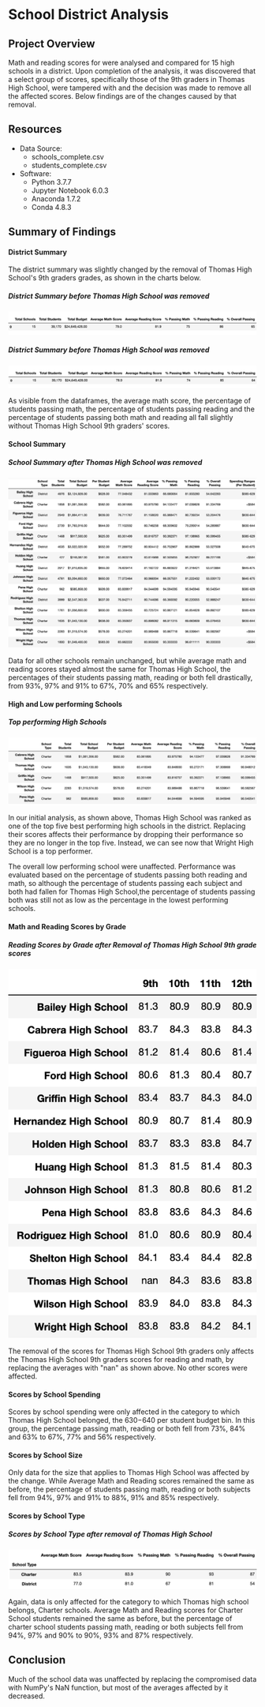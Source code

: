 # School District Analysis

## Project Overview

Math and reading scores for were analysed and compared for 15 high schools in a district. Upon completion of the analysis, it was discovered that a select group of scores, specifically those of the 9th graders in Thomas High School, were tampered with and the decision was made to remove all the affected scores. Below findings are of the changes caused by that removal.

## Resources

* Data Source: 
  * schools_complete.csv
  * students_complete.csv
* Software:
  * Python 3.7.7
  * Jupyter Notebook 6.0.3
  * Anaconda 1.7.2
  * Conda 4.8.3

## Summary of Findings


#### District Summary
The district summary was slightly changed by the removal of Thomas High School's 9th graders grades, as shown in the charts below.

##### District Summary before Thomas High School was removed
![District Summary Before](https://github.com/Alyssa-CG/Module4-School_District_Analysis/blob/master/Images/DistrictSummarybefore.png)

##### District Summary before Thomas High School was removed
![District Summary After](https://github.com/Alyssa-CG/Module4-School_District_Analysis/blob/master/Images/DistrictSummaryafter.png)

As visible from the dataframes, the average math score, the percentage of students passing math, the percentage of students passing reading and the percentage of students passing both math and reading all fall slightly without Thomas High School 9th graders' scores.

#### School Summary

##### School Summary after Thomas High School was removed

![School Summary After](https://github.com/Alyssa-CG/Module4-School_District_Analysis/blob/master/Images/School%20Summary%20after.png)

Data for all other schools remain unchanged, but while average math and reading scores stayed almost the same for Thomas High School, the percentages of their students passing math, reading or both fell drastically, from 93%, 97% and 91% to 67%, 70% and 65% respectively.

#### High and Low performing Schools

##### Top performing High Schools
![Top Schools before](https://github.com/Alyssa-CG/Module4-School_District_Analysis/blob/master/Images/Top%20Schools%20before.png)

In our initial analysis, as shown above, Thomas High School was ranked as one of the top five best performing high schools in the district. Replacing their scores affects their performance by dropping their performance so they are no longer in the top five. Instead, we can see now that Wright High School is a top performer.

The overall low performing school were unaffected. Performance was evaluated based on the percentage of students passing both reading and math, so although the percentage of students passing each subject and both had fallen for Thomas High School,the percentage of students passing both was still not as low as the percentage in the lowest performing schools.

#### Math and Reading Scores by Grade

##### Reading Scores by Grade after Removal of Thomas High School 9th grade scores
![Reading Scores by Grade After](https://github.com/Alyssa-CG/Module4-School_District_Analysis/blob/master/Images/Reading%20Scores%20by%20Grade%20after.png)

The removal of the scores for Thomas High School 9th graders only affects the Thomas High School 9th graders scores for reading and math, by replacing the averages with "nan" as shown above. No other scores were affected.

#### Scores by School Spending

Scores by school spending were only affected in the category to which Thomas High School belonged, the $630-$640 per student budget bin. In this group, the percentage passing math, reading or both fell from 73%, 84% and 63% to 67%, 77% and 56% respectively.

#### Scores by School Size

Only data for the size that applies to Thomas High School was affected by the change. While Average Math and Reading scores remained the same as before, the percentage of students passing math, reading or both subjects fell from 94%, 97% and 91% to 88%, 91% and 85% respectively.

#### Scores by School Type

##### Scores by School Type after removal of Thomas High School
![Scores by School Type After](https://github.com/Alyssa-CG/Module4-School_District_Analysis/blob/master/Images/Scores%20by%20School%20Type%20after.png)

Again, data is only affected for the category to which Thomas high school belongs, Charter schools. Average Math and Reading scores for Charter School students remained the same as before, but the percentage of charter school students passing math, reading or both subjects fell from 94%, 97% and 90% to 90%, 93% and 87% respectively.


## Conclusion

Much of the school data was unaffected by replacing the compromised data with NumPy's NaN function, but most of the averages affected by it decreased.
